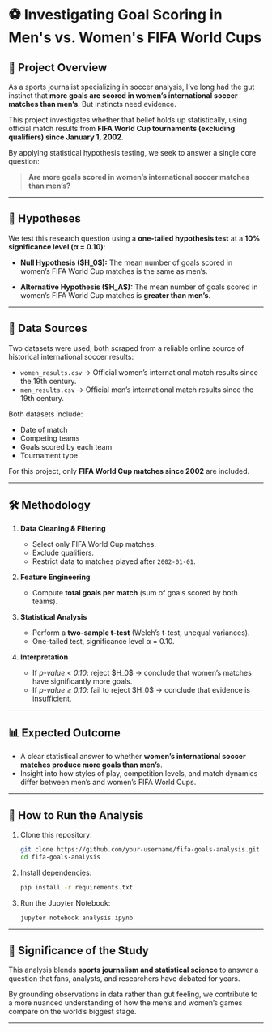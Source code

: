 

# ⚽ Investigating Goal Scoring in Men's vs. Women's FIFA World Cups

## 📖 Project Overview

As a sports journalist specializing in soccer analysis, I’ve long had the gut instinct that **more goals are scored in women’s international soccer matches than men’s**. But instincts need evidence.

This project investigates whether that belief holds up statistically, using official match results from **FIFA World Cup tournaments (excluding qualifiers) since January 1, 2002**.

By applying statistical hypothesis testing, we seek to answer a single core question:

> **Are more goals scored in women’s international soccer matches than men’s?**

---

## 🎯 Hypotheses

We test this research question using a **one-tailed hypothesis test** at a **10% significance level (α = 0.10)**:

* **Null Hypothesis (\$H\_0\$):**
  The mean number of goals scored in women’s FIFA World Cup matches is the same as men’s.

* **Alternative Hypothesis (\$H\_A\$):**
  The mean number of goals scored in women’s FIFA World Cup matches is **greater than men’s**.

---

## 📂 Data Sources

Two datasets were used, both scraped from a reliable online source of historical international soccer results:

* `women_results.csv` → Official women’s international match results since the 19th century.
* `men_results.csv` → Official men’s international match results since the 19th century.

Both datasets include:

* Date of match
* Competing teams
* Goals scored by each team
* Tournament type

For this project, only **FIFA World Cup matches since 2002** are included.

---

## 🛠️ Methodology

1. **Data Cleaning & Filtering**

   * Select only FIFA World Cup matches.
   * Exclude qualifiers.
   * Restrict data to matches played after `2002-01-01`.

2. **Feature Engineering**

   * Compute **total goals per match** (sum of goals scored by both teams).

3. **Statistical Analysis**

   * Perform a **two-sample t-test** (Welch’s t-test, unequal variances).
   * One-tailed test, significance level α = 0.10.

4. **Interpretation**

   * If *p-value < 0.10*: reject \$H\_0\$ → conclude that women’s matches have significantly more goals.
   * If *p-value ≥ 0.10*: fail to reject \$H\_0\$ → conclude that evidence is insufficient.

---

## 📊 Expected Outcome

* A clear statistical answer to whether **women’s international soccer matches produce more goals than men’s**.
* Insight into how styles of play, competition levels, and match dynamics differ between men’s and women’s FIFA World Cups.

---

## 🚀 How to Run the Analysis

1. Clone this repository:

   ```bash
   git clone https://github.com/your-username/fifa-goals-analysis.git
   cd fifa-goals-analysis
   ```
2. Install dependencies:

   ```bash
   pip install -r requirements.txt
   ```
3. Run the Jupyter Notebook:

   ```bash
   jupyter notebook analysis.ipynb
   ```

---

## 📌 Significance of the Study

This analysis blends **sports journalism and statistical science** to answer a question that fans, analysts, and researchers have debated for years.

By grounding observations in data rather than gut feeling, we contribute to a more nuanced understanding of how the men’s and women’s games compare on the world’s biggest stage.

---

